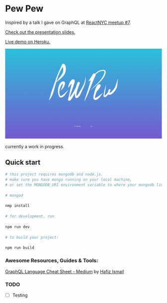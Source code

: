 # Pew Pew
Inspired by a talk I gave on GraphQL at [ReactNYC meetup \#7](https://www.meetup.com/ReactNYC/events/240619695/).

[Check out the presentation slides.](http://slides.com/michaeltobia/graphql/)

[Live demo on Heroku.](https://pew-pew-pew.herokuapp.com/)

![welcome home][landing]

currently a work in progress.

## Quick start

```bash
# this project requires mongodb and node.js.
# make sure you have mongo running on your local machine,
# or set the MONGODB_URI environment variable to where your mongodb lives.

# mongod

nmp install

# for development, run

npm run dev

# to build your project:

npm run build
```

### Awesome Resources, Guides & Tools:
[GraphQL Language Cheat Sheet - Medium](https://wehavefaces.net/graphql-shorthand-notation-cheatsheet-17cd715861b6) by [Hafiz Ismail](https://wehavefaces.net/@sogko)

### TODO
- [ ] Testing

[landing]: https://github.com/Francois-Esquire/pewpew/raw/master/assets/screenshots/home.png "landing page"
